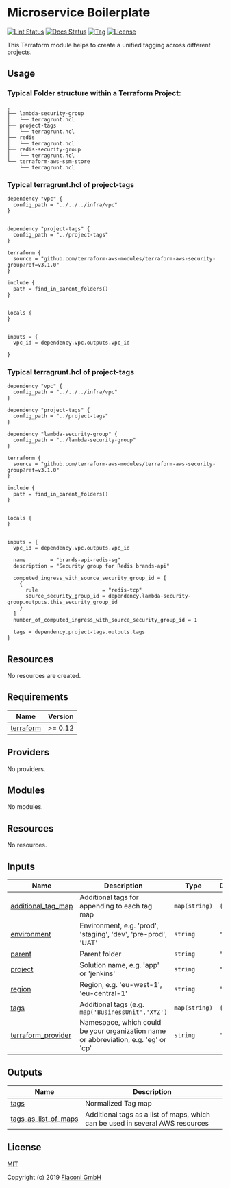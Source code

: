 # Microservice Boilerplate

[![Lint Status](https://github.com/Flaconi/terraform-terraform-project-tags/actions/workflows/linting.yml/badge.svg?branch=master)](https://github.com/Flaconi/terraform-terraform-project-tags/actions/workflows/linting.yml)
[![Docs Status](https://github.com/Flaconi/terraform-terraform-project-tags/actions/workflows/terraform-docs.yml/badge.svg?branch=master)](https://github.com/Flaconi/terraform-terraform-project-tags/actions/workflows/terraform-docs.yml)
[![Tag](https://img.shields.io/github/tag/Flaconi/terraform-terraform-project-tags.svg)](https://github.com/Flaconi/terraform-terraform-project-tags/releases)
[![License](https://img.shields.io/badge/license-MIT-blue.svg)](https://opensource.org/licenses/MIT)

This Terraform module helps to create a unified tagging across different projects.

## Usage

### Typical Folder structure within a Terraform Project:
```
.
├── lambda-security-group
│   └── terragrunt.hcl
├── project-tags
│   └── terragrunt.hcl
├── redis
│   └── terragrunt.hcl
├── redis-security-group
│   └── terragrunt.hcl
└── terraform-aws-ssm-store
    └── terragrunt.hcl
```

### Typical terragrunt.hcl of project-tags
```
dependency "vpc" {
  config_path = "../../../infra/vpc"
}


dependency "project-tags" {
  config_path = "../project-tags"
}

terraform {
  source = "github.com/terraform-aws-modules/terraform-aws-security-group?ref=v3.1.0"
}

include {
  path = find_in_parent_folders()
}


locals {
}


inputs = {
  vpc_id = dependency.vpc.outputs.vpc_id

}
```

### Typical terragrunt.hcl of project-tags

```
dependency "vpc" {
  config_path = "../../../infra/vpc"
}

dependency "project-tags" {
  config_path = "../project-tags"
}

dependency "lambda-security-group" {
  config_path = "../lambda-security-group"
}

terraform {
  source = "github.com/terraform-aws-modules/terraform-aws-security-group?ref=v3.1.0"
}

include {
  path = find_in_parent_folders()
}


locals {
}


inputs = {
  vpc_id = dependency.vpc.outputs.vpc_id

  name        = "brands-api-redis-sg"
  description = "Security group for Redis brands-api"

  computed_ingress_with_source_security_group_id = [
    {
      rule                     = "redis-tcp"
      source_security_group_id = dependency.lambda-security-group.outputs.this_security_group_id
    }
  ]
  number_of_computed_ingress_with_source_security_group_id = 1

  tags = dependency.project-tags.outputs.tags
}
```

## Resources

No resources are created.
<!-- BEGINNING OF PRE-COMMIT-TERRAFORM DOCS HOOK -->
## Requirements

| Name | Version |
|------|---------|
| <a name="requirement_terraform"></a> [terraform](#requirement\_terraform) | >= 0.12 |

## Providers

No providers.

## Modules

No modules.

## Resources

No resources.

## Inputs

| Name | Description | Type | Default | Required |
|------|-------------|------|---------|:--------:|
| <a name="input_additional_tag_map"></a> [additional\_tag\_map](#input\_additional\_tag\_map) | Additional tags for appending to each tag map | `map(string)` | `{}` | no |
| <a name="input_environment"></a> [environment](#input\_environment) | Environment, e.g. 'prod', 'staging', 'dev', 'pre-prod', 'UAT' | `string` | `""` | no |
| <a name="input_parent"></a> [parent](#input\_parent) | Parent folder | `string` | `""` | no |
| <a name="input_project"></a> [project](#input\_project) | Solution name, e.g. 'app' or 'jenkins' | `string` | `""` | no |
| <a name="input_region"></a> [region](#input\_region) | Region, e.g. 'eu-west-1', 'eu-central-1' | `string` | `""` | no |
| <a name="input_tags"></a> [tags](#input\_tags) | Additional tags (e.g. `map('BusinessUnit','XYZ')` | `map(string)` | `{}` | no |
| <a name="input_terraform_provider"></a> [terraform\_provider](#input\_terraform\_provider) | Namespace, which could be your organization name or abbreviation, e.g. 'eg' or 'cp' | `string` | `""` | no |

## Outputs

| Name | Description |
|------|-------------|
| <a name="output_tags"></a> [tags](#output\_tags) | Normalized Tag map |
| <a name="output_tags_as_list_of_maps"></a> [tags\_as\_list\_of\_maps](#output\_tags\_as\_list\_of\_maps) | Additional tags as a list of maps, which can be used in several AWS resources |

<!-- END OF PRE-COMMIT-TERRAFORM DOCS HOOK -->


## License

[MIT](LICENSE)

Copyright (c) 2019 [Flaconi GmbH](https://github.com/Flaconi)
